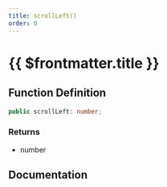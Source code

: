 ```yaml
---
title: scrollLeft()
order: 0
---
```


# {{ $frontmatter.title }}

## Function Definition

```ts
public scrollLeft: number;
```

### Returns

* number

## Documentation

<!--@include: ./parts/scrollLeft.md-->
